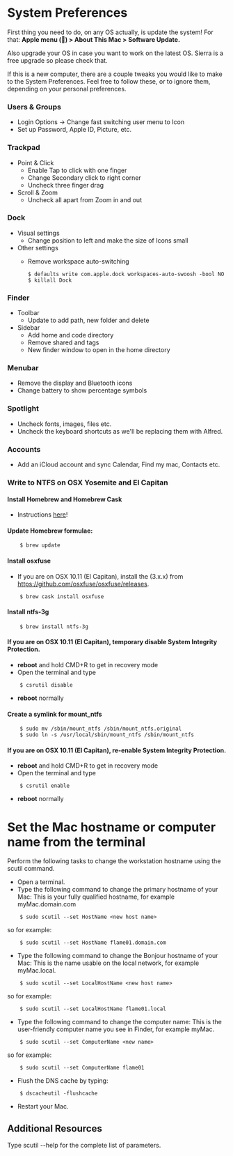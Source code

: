 # System Preferences

First thing you need to do, on any OS actually, is update the system! For that: **Apple menu () > About This Mac > Software Update.**

Also upgrade your OS in case you want to work on the latest OS. Sierra is a free upgrade so please check that.

If this is a new computer, there are a couple tweaks you would like to make to the System Preferences. Feel free to follow these, or to ignore them, depending on your personal preferences.

### Users & Groups
- Login Options -> Change fast switching user menu to Icon
- Set up Password, Apple ID, Picture, etc.

### Trackpad
- Point & Click
    - Enable Tap to click with one finger
    - Change Secondary click to right corner
    - Uncheck three finger drag
- Scroll & Zoom
    - Uncheck all apart from Zoom in and out

### Dock
- Visual settings
    - Change position to left and make the size of Icons small
- Other settings
    - Remove workspace auto-switching
    
        ```
        $ defaults write com.apple.dock workspaces-auto-swoosh -bool NO
        $ killall Dock
        ```

### Finder
- Toolbar
    - Update to add path, new folder and delete
- Sidebar
    - Add home and code directory
    - Remove shared and tags
    - New finder window to open in the home directory

### Menubar
- Remove the display and Bluetooth icons
- Change battery to show percentage symbols

### Spotlight
- Uncheck fonts, images, files etc.
- Uncheck the keyboard shortcuts as we'll be replacing them with Alfred.

### Accounts
- Add an iCloud account and sync Calendar, Find my mac, Contacts etc.

### Write to NTFS on OSX Yosemite and El Capitan

#### Install Homebrew and Homebrew Cask
- Instructions [here](http://sourabhbajaj.com/mac-setup/Homebrew/README.html)!

#### Update Homebrew formulae:
```
    $ brew update
```
#### Install osxfuse
- If you are on OSX 10.11 (El Capitan), install the (3.x.x) from https://github.com/osxfuse/osxfuse/releases.
```
    $ brew cask install osxfuse
```   
#### Install ntfs-3g
```
    $ brew install ntfs-3g
```
#### If you are on OSX 10.11 (El Capitan), temporary disable System Integrity Protection.

 - **reboot** and hold CMD+R to get in recovery mode
 - Open the terminal and type
```
    $ csrutil disable
```  
 - **reboot** normally

#### Create a symlink for mount_ntfs
```
    $ sudo mv /sbin/mount_ntfs /sbin/mount_ntfs.original
    $ sudo ln -s /usr/local/sbin/mount_ntfs /sbin/mount_ntfs
```
#### If you are on OSX 10.11 (El Capitan), re-enable System Integrity Protection.
 - **reboot** and hold CMD+R to get in recovery mode
 - Open the terminal and type
```
    $ csrutil enable
```
 - **reboot** normally
 
 

# Set the Mac hostname or computer name from the terminal

Perform the following tasks to change the workstation hostname using the scutil command.

- Open a terminal.
- Type the following command to change the primary hostname of your Mac:
This is your fully qualified hostname, for example myMac.domain.com
```
    $ sudo scutil --set HostName <new host name>
```
so for example:
```
    $ sudo scutil --set HostName flame01.domain.com
```
- Type the following command to change the Bonjour hostname of your Mac:
This is the name usable on the local network, for example myMac.local.
```
    $ sudo scutil --set LocalHostName <new host name>
```
so for example:
```
    $ sudo scutil --set LocalHostName flame01.local
```
- Type the following command to change the computer name:
This is the user-friendly computer name you see in Finder, for example myMac.
```
    $ sudo scutil --set ComputerName <new name>
```
so for example:
```
    $ sudo scutil --set ComputerName flame01
```
- Flush the DNS cache by typing:
```
    $ dscacheutil -flushcache
```
- Restart your Mac.

## Additional Resources
Type scutil --help for the complete list of parameters.
